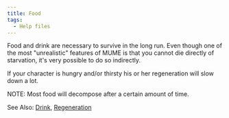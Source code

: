 ```yaml
---
title: Food
tags:
  - Help files
---
```

Food and drink are necessary to survive in the long run. Even though one
of the most "unrealistic" features of MUME is that you cannot die
directly of starvation, it's very possible to do so indirectly.

If your character is hungry and/or thirsty his or her regeneration will
slow down a lot.

NOTE: Most food will decompose after a certain amount of time.

See Also: [Drink](Drink "wikilink"),
[Regeneration](Regeneration "wikilink")
